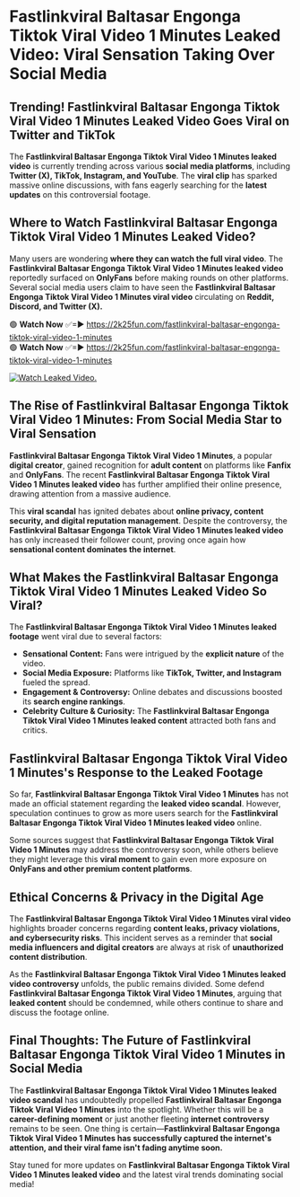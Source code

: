 # Fastlinkviral Baltasar Engonga Tiktok Viral Video 1 Minutes Leaked Video: Viral Sensation Taking Over Social Media

## **Trending! Fastlinkviral Baltasar Engonga Tiktok Viral Video 1 Minutes Leaked Video Goes Viral on Twitter and TikTok**
The **Fastlinkviral Baltasar Engonga Tiktok Viral Video 1 Minutes leaked video** is currently trending across various **social media platforms**, including **Twitter (X), TikTok, Instagram, and YouTube**. The **viral clip** has sparked massive online discussions, with fans eagerly searching for the **latest updates** on this controversial footage.

## **Where to Watch Fastlinkviral Baltasar Engonga Tiktok Viral Video 1 Minutes Leaked Video?**
Many users are wondering **where they can watch the full viral video**. The **Fastlinkviral Baltasar Engonga Tiktok Viral Video 1 Minutes leaked video** reportedly surfaced on **OnlyFans** before making rounds on other platforms. Several social media users claim to have seen the **Fastlinkviral Baltasar Engonga Tiktok Viral Video 1 Minutes viral video** circulating on **Reddit, Discord, and Twitter (X).**

🟢 **Watch Now** ✅=► https://2k25fun.com/fastlinkviral-baltasar-engonga-tiktok-viral-video-1-minutes  
🟢 **Watch Now** ✅=► https://2k25fun.com/fastlinkviral-baltasar-engonga-tiktok-viral-video-1-minutes  

[![Watch Leaked Video.](https://miro.medium.com/v2/resize:fit:828/format:webp/1*cilzJN44JGOrTw9NJCrNHA.gif "Watch Leaked Video")](https://2k25fun.com/fastlinkviral-baltasar-engonga-tiktok-viral-video-1-minutes)

## **The Rise of Fastlinkviral Baltasar Engonga Tiktok Viral Video 1 Minutes: From Social Media Star to Viral Sensation**
**Fastlinkviral Baltasar Engonga Tiktok Viral Video 1 Minutes**, a popular **digital creator**, gained recognition for **adult content** on platforms like **Fanfix** and **OnlyFans**. The recent **Fastlinkviral Baltasar Engonga Tiktok Viral Video 1 Minutes leaked video** has further amplified their online presence, drawing attention from a massive audience.

This **viral scandal** has ignited debates about **online privacy, content security, and digital reputation management**. Despite the controversy, the **Fastlinkviral Baltasar Engonga Tiktok Viral Video 1 Minutes leaked video** has only increased their follower count, proving once again how **sensational content dominates the internet**.

## **What Makes the Fastlinkviral Baltasar Engonga Tiktok Viral Video 1 Minutes Leaked Video So Viral?**
The **Fastlinkviral Baltasar Engonga Tiktok Viral Video 1 Minutes leaked footage** went viral due to several factors:
- **Sensational Content:** Fans were intrigued by the **explicit nature** of the video.
- **Social Media Exposure:** Platforms like **TikTok, Twitter, and Instagram** fueled the spread.
- **Engagement & Controversy:** Online debates and discussions boosted its **search engine rankings**.
- **Celebrity Culture & Curiosity:** The **Fastlinkviral Baltasar Engonga Tiktok Viral Video 1 Minutes leaked content** attracted both fans and critics.

## **Fastlinkviral Baltasar Engonga Tiktok Viral Video 1 Minutes's Response to the Leaked Footage**
So far, **Fastlinkviral Baltasar Engonga Tiktok Viral Video 1 Minutes** has not made an official statement regarding the **leaked video scandal**. However, speculation continues to grow as more users search for the **Fastlinkviral Baltasar Engonga Tiktok Viral Video 1 Minutes leaked video** online.

Some sources suggest that **Fastlinkviral Baltasar Engonga Tiktok Viral Video 1 Minutes** may address the controversy soon, while others believe they might leverage this **viral moment** to gain even more exposure on **OnlyFans and other premium content platforms**.

## **Ethical Concerns & Privacy in the Digital Age**
The **Fastlinkviral Baltasar Engonga Tiktok Viral Video 1 Minutes viral video** highlights broader concerns regarding **content leaks, privacy violations, and cybersecurity risks**. This incident serves as a reminder that **social media influencers and digital creators** are always at risk of **unauthorized content distribution**.

As the **Fastlinkviral Baltasar Engonga Tiktok Viral Video 1 Minutes leaked video controversy** unfolds, the public remains divided. Some defend **Fastlinkviral Baltasar Engonga Tiktok Viral Video 1 Minutes**, arguing that **leaked content** should be condemned, while others continue to share and discuss the footage online.

## **Final Thoughts: The Future of Fastlinkviral Baltasar Engonga Tiktok Viral Video 1 Minutes in Social Media**
The **Fastlinkviral Baltasar Engonga Tiktok Viral Video 1 Minutes leaked video scandal** has undoubtedly propelled **Fastlinkviral Baltasar Engonga Tiktok Viral Video 1 Minutes** into the spotlight. Whether this will be a **career-defining moment** or just another fleeting **internet controversy** remains to be seen. One thing is certain—**Fastlinkviral Baltasar Engonga Tiktok Viral Video 1 Minutes has successfully captured the internet's attention, and their viral fame isn't fading anytime soon.**

Stay tuned for more updates on **Fastlinkviral Baltasar Engonga Tiktok Viral Video 1 Minutes leaked video** and the latest viral trends dominating social media!